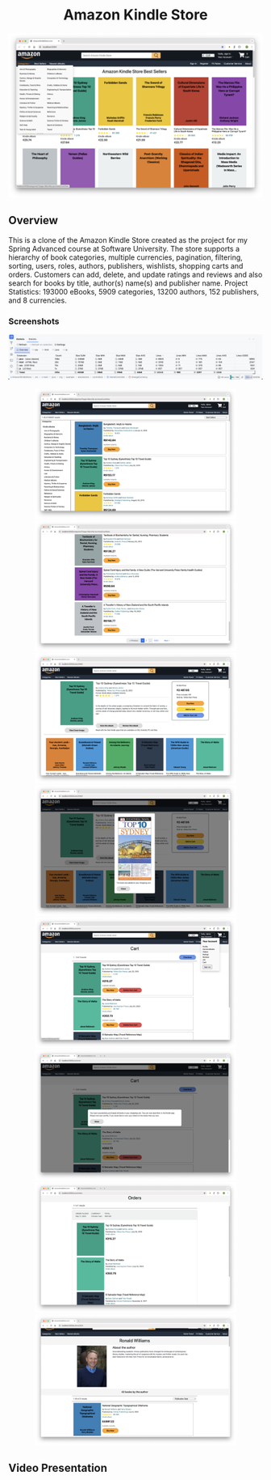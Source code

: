 <h1 align="center">Amazon Kindle Store</h1>

![Screenshot 1](screenshots/screenshot1.png)

## Overview
This is a clone of the Amazon Kindle Store created as the project for my Spring Advanced course at Software University. The store supports a hierarchy of book categories, multiple currencies, pagination, filtering, sorting, users, roles, authors, publishers, wishlists, shopping carts and orders. Customers can add, delete, and update ratings and reviews and also search for books by title, author(s) name(s) and publisher name. Project Statistics: 193000 eBooks, 5909 categories, 13200 authors, 152 publishers, and 8 currencies.

### Screenshots
![Screenshot 10](screenshots/screenshot10.png)
<p align="center">
  <img src="screenshots/screenshot2.png" alt="Screenshot 2" width="400"/> <img src="screenshots/screenshot3.png" alt="Screenshot 3" width="400"/>
  <img src="screenshots/screenshot4.png" alt="Screenshot 4" width="400"/> <img src="screenshots/screenshot5.png" alt="Screenshot 5" width="400"/>
  <img src="screenshots/screenshot6.png" alt="Screenshot 6" width="400"/> <img src="screenshots/screenshot7.png" alt="Screenshot 7" width="400"/>
  <img src="screenshots/screenshot8.png" alt="Screenshot 8" width="400"/> <img src="screenshots/screenshot9.png" alt="Screenshot 9" width="400"/>
</p>

## Video Presentation
